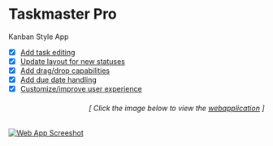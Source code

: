 # Taskmaster Pro
Kanban Style App

- [x] [Add task editing](https://github.com/luc1dLife/taskmaster-pro/issues/1)
- [x] [Update layout for new statuses](https://github.com/luc1dLife/taskmaster-pro/issues/2)
- [x] [Add drag/drop capabilities](https://github.com/luc1dLife/taskmaster-pro/issues/3)
- [x] [Add due date handling ](https://github.com/luc1dLife/taskmaster-pro/issues/4) 
- [x] [Customize/improve user experience ](https://github.com/luc1dLife/taskmaster-pro/issues/5)
<h6><p align="right">[ Click the image below to view the <a href="https://luc1dlife.github.io/taskmaster-pro/">webapplication</a> ]</p></h6>
<a href="https://luc1dlife.github.io/taskmaster-pro/">
  <img src="https://raw.githubusercontent.com/luc1dLife/taskmaster-pro/master/assets/img/Preview.gif" alt="Web App Screeshot">
</a>
